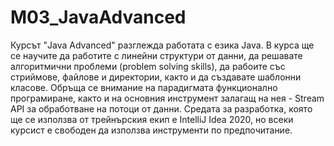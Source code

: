 # M03_JavaAdvanced
Курсът "Java Advanced" разглежда работата с езика Java. В курса ще се научите да работите с линейни структури от данни, да решавате алгоритмични проблеми (problem solving skills), да рабоите със стриймове, файлове и директории, както и да създавате шаблонни класове. Обръща се внимание на парадигмата функционално програмиране, както и на основния инструмент залагащ на нея - Stream API за обработване на потоци от данни. Средата за разработка, която ще се използва от трейнърския екип е IntelliJ Idea 2020, но всеки курсист е свободен да използва инструменти по предпочитание.
